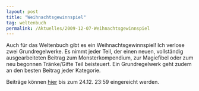 ```yaml
---
layout: post
title: "Weihnachtsgewinnspiel"
tag: weltenbuch
permalink: /Aktuelles/2009-12-07-Weihnachtsgewinnspiel
---
```


Auch für das Weltenbuch gibt es ein Weihnachtsgewinnspiel! Ich verlose zwei Grundregelwerke. Es nimmt jeder Teil, der einen neuen, vollständig ausgearbeiteten Beitrag zum Monsterkompendium, zur Magiefibel oder zum neu begonnen Tränke/Gifte Teil beisteuert. Ein Grundregelwerk geht zudem an den besten Beitrag jeder Kategorie.

Beiträge können [hier](http://tanelorn.net/index.php/topic,51714.0.html) bis zum 24.12. 23:59 eingereicht werden.


